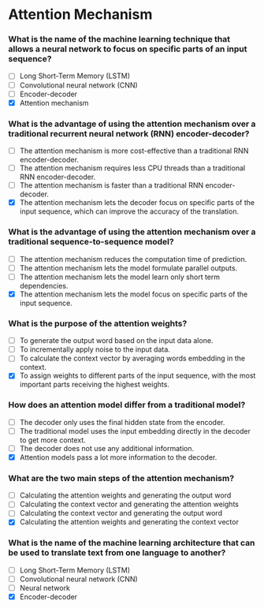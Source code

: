 # Attention Mechanism

### What is the name of the machine learning technique that allows a neural network to focus on specific parts of an input sequence?

- [ ] Long Short-Term Memory (LSTM)
- [ ] Convolutional neural network (CNN)
- [ ] Encoder-decoder
- [X] Attention mechanism

### What is the advantage of using the attention mechanism over a traditional recurrent neural network (RNN) encoder-decoder?

- [ ] The attention mechanism is more cost-effective than a traditional RNN encoder-decoder.
- [ ] The attention mechanism requires less CPU threads than a traditional RNN encoder-decoder.
- [ ] The attention mechanism is faster than a traditional RNN encoder-decoder.
- [X] The attention mechanism lets the decoder focus on specific parts of the input sequence, which can improve the accuracy of the translation.

### What is the advantage of using the attention mechanism over a traditional sequence-to-sequence model?

- [ ] The attention mechanism reduces the computation time of prediction.
- [ ] The attention mechanism lets the model formulate parallel outputs.
- [ ] The attention mechanism lets the model learn only short term dependencies.
- [X] The attention mechanism lets the model focus on specific parts of the input sequence.

### What is the purpose of the attention weights?

- [ ] To generate the output word based on the input data alone.
- [ ] To incrementally apply noise to the input data.
- [ ] To calculate the context vector by averaging words embedding in the context.
- [X] To assign weights to different parts of the input sequence, with the most important parts receiving the highest weights.

### How does an attention model differ from a traditional model?

- [ ] The decoder only uses the final hidden state from the encoder.
- [ ] The traditional model uses the input embedding directly in the decoder to get more context.
- [ ] The decoder does not use any additional information.
- [X] Attention models pass a lot more information to the decoder.

### What are the two main steps of the attention mechanism?

- [ ] Calculating the attention weights and generating the output word
- [ ] Calculating the context vector and generating the attention weights
- [ ] Calculating the context vector and generating the output word
- [X] Calculating the attention weights and generating the context vector

### What is the name of the machine learning architecture that can be used to translate text from one language to another?

- [ ] Long Short-Term Memory (LSTM)
- [ ] Convolutional neural network (CNN)
- [ ] Neural network
- [X] Encoder-decoder